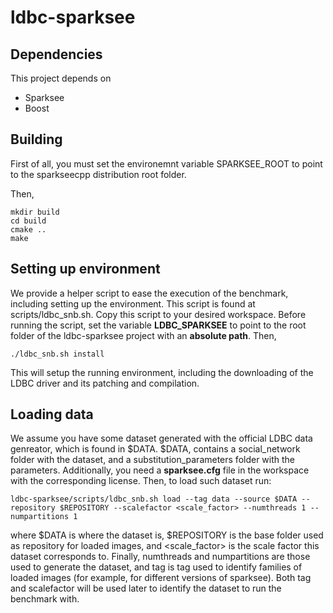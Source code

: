 # ldbc-sparksee

## Dependencies
This project depends on
- Sparksee
- Boost

## Building

First of all, you must set the environemnt variable SPARKSEE_ROOT to point to the sparkseecpp distribution root folder.

Then,

```
mkdir build
cd build
cmake ..
make
```

## Setting up environment

We provide a helper script to ease the execution of the benchmark, including setting up the environment. This script is found at scripts/ldbc_snb.sh. Copy this script to your desired workspace. Before running the script, set the variable **LDBC_SPARKSEE** to point to the root folder of the ldbc-sparksee project with an **absolute path**. Then,

```
./ldbc_snb.sh install
```
This will setup the running environment, including the downloading of the LDBC driver and its patching and compilation.

## Loading data

We assume you have some dataset generated with the official LDBC data genreator, which is found in $DATA. $DATA, contains a social_network folder with the dataset, and a substitution_parameters folder with the parameters. 
Additionally, you need a **sparksee.cfg** file in the workspace with the corresponding license. Then, to load such dataset run:

```
ldbc-sparksee/scripts/ldbc_snb.sh load --tag data --source $DATA --repository $REPOSITORY --scalefactor <scale_factor> --numthreads 1 --numpartitions 1
```
where $DATA is where the dataset is, $REPOSITORY is the base folder used as repository for loaded images, and <scale_factor> is the scale factor this dataset corresponds to. Finally, numthreads and numpartitions are those used to generate the dataset, and tag is tag used to identify families of loaded images (for example, for different versions of sparksee). Both tag and scalefactor will be used later to identify the dataset to run the benchmark with.


